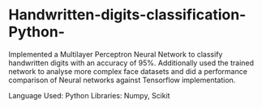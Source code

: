 # Handwritten-digits-classification-Python-

Implemented a Multilayer Perceptron Neural Network to classify handwritten digits with an accuracy of 95%. Additionally used the trained network to analyse more complex face datasets and did a performance comparison of Neural networks against Tensorflow implementation. 

Language Used: Python Libraries: Numpy, Scikit
